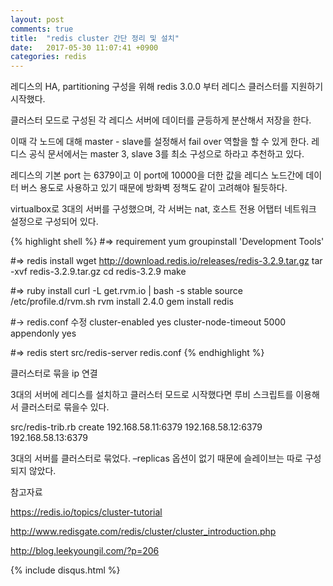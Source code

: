 ```yaml
---
layout: post
comments: true
title:  "redis cluster 간단 정리 및 설치"
date:   2017-05-30 11:07:41 +0900
categories: redis
---
```


레디스의 HA, partitioning 구성을 위해 redis 3.0.0 부터 레디스 클러스터를 지원하기 시작했다.

클러스터 모드로 구성된 각 레디스 서버에 데이터를 균등하게 분산해서 저장을 한다.

이때 각 노드에 대해 master - slave를 설정해서 fail over 역할을 할 수 있게 한다. 레디스 공식 문서에서는 master 3, slave 3를 최소 구성으로 하라고 추천하고 있다.

레디스의 기본 port 는 6379이고 이 port에 10000을 더한 값을 레디스 노드간에 데이터 버스 용도로 사용하고 있기 때문에 방화벽 정책도 같이 고려해야 될듯하다.

virtualbox로 3대의 서버를 구성했으며, 각 서버는 nat, 호스트 전용 어탭터 네트워크 설정으로 구성되어 있다.

{% highlight shell %}
#=> requirement
yum groupinstall 'Development Tools'

#=> redis install
wget http://download.redis.io/releases/redis-3.2.9.tar.gz
tar -xvf redis-3.2.9.tar.gz
cd redis-3.2.9
make

#=> ruby install
curl -L get.rvm.io | bash -s stable
source /etc/profile.d/rvm.sh
rvm install 2.4.0
gem install redis

#-> redis.conf 수정
cluster-enabled yes
cluster-node-timeout 5000
appendonly yes

#=> redis stert
src/redis-server redis.conf
{% endhighlight %}

클러스터로 묶을 ip 연결


3대의 서버에 레디스를 설치하고 클러스터 모드로 시작했다면 루비 스크립트를 이용해서 클러스터로 묶을수 있다.

src/redis-trib.rb create 192.168.58.11:6379 192.168.58.12:6379 192.168.58.13:6379

3대의 서버를 클러스터로 묶었다. –replicas 옵션이 없기 때문에 슬레이브는 따로 구성되지 않았다.

참고자료

<https://redis.io/topics/cluster-tutorial>

<http://www.redisgate.com/redis/cluster/cluster_introduction.php>

<http://blog.leekyoungil.com/?p=206>

{% include disqus.html %}
